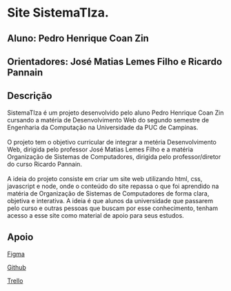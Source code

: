 # **Site SistemaTIza.**
## Aluno: Pedro Henrique Coan Zin
## Orientadores: José Matias Lemes Filho e Ricardo Pannain

## Descrição

  SistemaTIza é um projeto desenvolvido pelo aluno Pedro Henrique Coan Zin cursando a matéria de Desenvolvimento Web do segundo semestre de Engenharia da Computação na Universidade da PUC de Campinas. <br>
  <br>
  O projeto tem o objetivo curricular de integrar a metéria Desenvolvimento Web, dirigida pelo professor José Matias Lemes Filho e a matéria Organização de Sistemas de Computadores, dirigida pelo professor/diretor do curso Ricardo Pannain. <br>
  <br>
  A ideia do projeto consiste em criar um site web utilizando html, css, javascript e node, onde o conteúdo do site repassa o que foi aprendido na matéria de Organização de Sistemas de Computadores de forma clara, objetiva e interativa. A ideia é que alunos da universidade que passarem pelo curso e outras pessoas que buscam por esse conhecimento, tenham acesso a esse site como material de apoio para seus estudos. <br>

## Apoio 

  [Figma](https://www.figma.com/design/oAWsGuzdcZCts3ZSqjN3Ku/Projeto-Integrador?node-id=1-5&m=dev&t=1XEFGNzMoneLCO9k-1)

  [Github](https://github.com/ZinPedro/SistemaTIza)
  
  [Trello](https://trello.com/b/OkUVAAtK/projeto-integrador-desenvolvimentowebpucc2024)
